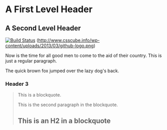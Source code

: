 A First Level Header
====================

A Second Level Header
---------------------

[![Build Status](http://www.csscube.info/wp-content/uploads/2013/03/github-logo.png)](http://travis-ci.org/twbs/bootstrap)
(http://www.csscube.info/wp-content/uploads/2013/03/github-logo.png)

Now is the time for all good men to come to
the aid of their country. This is just a
regular paragraph.

The quick brown fox jumped over the lazy
dog's back.

### Header 3

> This is a blockquote.
> 
> This is the second paragraph in the blockquote.
>
> ## This is an H2 in a blockquote